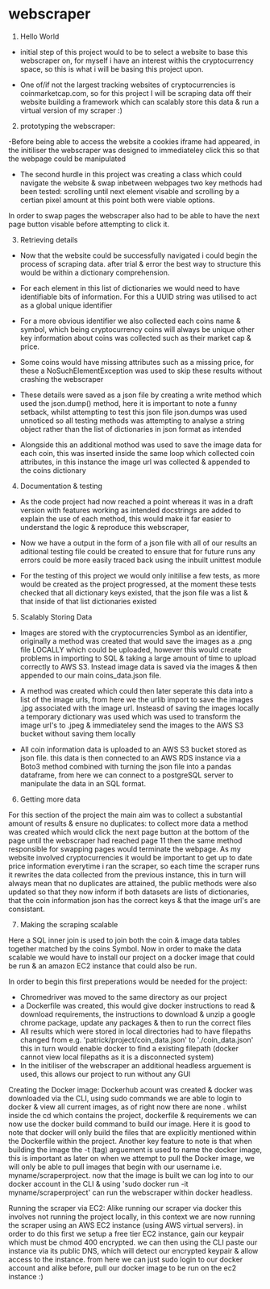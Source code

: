 # webscraper

1. Hello World

- initial step of this project would to be to select a website to base this webscraper on, for myself i have an interest withis the cryptocurrency space, so this is what i will be basing this project upon.

- One of/if not the largest tracking websites of cryptocurrencies is coinmarketcap.com, so for this project I will be scraping data off their website building a framework which can scalably store this data & run a virtual version of my scraper :)


2. prototyping the webscraper:

-Before being able to access the website a cookies iframe had appeared, in the initiliser the webscraper was designed to immediateley click this so that the webpage could be manipulated

- The second hurdle in this project was creating a class which could navigate the website & swap inbetween webpages
two key methods had been tested: scrolling until next element visable and scrolling by a certian pixel amount at this point both were viable options.

In order to swap pages the webscraper also had to be able to have the next page button visable before attempting to click it.


3. Retrieving details

- Now that the website could be successfully navigated i could begin the process of scraping data.
after trial & error the best way to structure this would be within a dictionary comprehension.

- For each element in this list of dictionaries we would need to have identifiable bits of information.
For this a UUID string was utilised to act as a global unique identifier

- For a more obvious identifier we also collected each coins name & symbol, which being cryptocurrency coins will always be unique
other key information about coins was collected such as their market cap & price.

- Some coins would have missing attributes such as a missing price, for these a NoSuchElementException was used to skip these results without crashing the webscraper

- These details were saved as a json file by creating a write method which used the json.dump() method, here it is important to note a funny setback, whilst attempting to test this json file json.dumps was used unnoticed so all testing methods was attempting to analyse a string object rather than the list of dictionaries in json format as intended

- Alongside this an additional mothod was used to save the image data for each coin, this was inserted inside the same loop which collected coin attributes, in this instance the image url was collected & appended to the coins dictionary


4. Documentation & testing

- As the code project had now reached a point whereas it was in a draft version with features working as intended docstrings are added to explain the use of each method, this would make it far easier to understand the logic & reproduce this webscraper,

- Now we have a output in the form of a json file with all of our results an aditional testing file could be created to ensure that for future runs any errors could be more easily traced back using the inbuilt unittest module

- For the testing of this project we would only initilise a few tests, as more would be created as the project progressed, at the moment these tests checked that all dictionary keys existed, that the json file was a list & that inside of that list dictionaries existed


5. Scalably Storing Data

- Images are stored with the cryptocurrencies Symbol as an identifier, originally a method was created that would save the images as a .png file LOCALLY which could be uploaded, however this would create problems in importing to SQL & taking a large amount of time to upload correctly to AWS S3. Instead image data is saved via the images & then appended to our main coins_data.json file. 

- A method was created which could then later seperate this data into a list of the image urls, from here we the urlib import to save the images .jpg associated with the image url. Insteasd of saving the images locally a temporary dictionary was used which was used to transform the image url's to .jpeg & immediateley send the images to the AWS S3 bucket without saving them locally

- All coin information data is uploaded to an AWS S3 bucket stored as json file. this data is then connected to an AWS RDS instance via a Boto3 method combined with turning the json file into a pandas dataframe, from here we can connect to a postgreSQL server to manipulate the data in an SQL format.


6. Getting more data

For this section of the project the main aim was to collect a substantial amount of results & ensure no duplicates:
to collect more data a method was created which would click the next page button at the bottom of the page until the webscraper had reached page 11 then the same method responsible for swapping pages would terminate the webpage. As my website involved cryptocurrencies it would be important to get up to date price information everytime i ran the scraper, so each time the scraper runs it rewrites the data collected from the previous instance, this in turn will always mean that no duplicates are attained, the public methods were also updated so that they now inform if both datasets are lists of dictionaries, that the coin information json has the correct keys & that the image url's are consistant.

7. Making the scraping scalable

Here a SQL inner join is used to join both the coin & image data tables together matched by the coins Symbol. Now in order to make the data scalable we would have to install our project on a docker image that could be run & an amazon EC2 instance that could also be run.

In order to begin this first preperations would be needed for the project:
- Chromedriver was moved to the same directory as our project
- a Dockerfile was created, this would give docker instructions to read & download requirements, the instructions to download & unzip a google chrome package, update any packages & then to run the correct files
- All results which were stored in local directories had to have filepaths changed from e.g. 'patrick/project/coin_data.json' to './coin_data.json' this in turn would enable docker to find a existing filepath (docker cannot view local filepaths as it is a disconnected system)
- In the initiliser of the webscraper an additional headless arguement is used, this allows our project to run without any GUI

Creating the Docker image:
Dockerhub acount was created & docker was downloaded via the CLI, using sudo commands we are able to login to docker & view all current images, as of right now there are none .
whilst inside the cd which contains the project, dockerfile & requirements we can now use the docker build command to build our image. Here it is good to note that docker will only build the files that are explicitly mentioned within the Dockerfile within the project.
Another key feature to note is that when building the image the -t (tag) arguement is used to name the docker image, this is important as later on when we attempt to pull the Docker image, we will only be able to pull images that begin with our username i.e. myname/scraperproject.
now that the image is built we can log into to our docker account in the CLI & using 'sudo docker run -it myname/scraperproject' can run the webscraper within docker headless.

Running the scraper via EC2:
Alike running our scraper via docker this involves not running the project locally, in this context we are now running the scraper using an AWS EC2 instance (using AWS virtual servers). in order to do this first we setup a free tier EC2 instance, gain our keypair which must be chmod 400 encrypted. we can then using the CLI paste our instance via its public DNS, which will detect our encrypted keypair & allow access to the instance. from here we can just sudo login to our docker account and alike before, pull our docker image to be run on the ec2 instance :)


